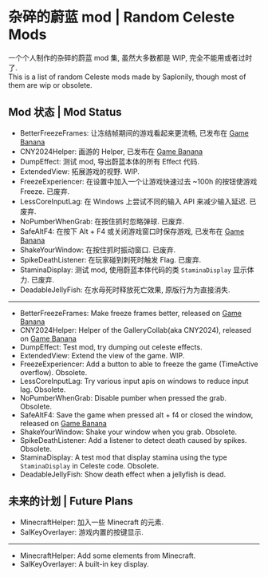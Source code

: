 # 杂碎的蔚蓝 mod | Random Celeste Mods

一个个人制作的杂碎的蔚蓝 mod 集, 虽然大多数都是 WIP, 完全不能用或者过时了.  
This is a list of random Celeste mods made by Saplonily, though most of them are wip or obsolete.  

## Mod 状态 | Mod Status

- BetterFreezeFrames: 让冻结帧期间的游戏看起来更流畅, 已发布在 [Game Banana](https://gamebanana.com/mods/497556)
- CNY2024Helper: 画游的 Helper, 已发布在 [Game Banana](https://gamebanana.com/mods/494335)
- DumpEffect: 测试 mod, 导出蔚蓝本体的所有 Effect 代码.
- ExtendedView: 拓展游戏的视野. WIP.
- FreezeExperiencer: 在设置中加入一个让游戏快速过去 ~100h 的按钮使游戏 Freeze. 已废弃.
- LessCoreInputLag: 在 Windows 上尝试不同的输入 API 来减少输入延迟. 已废弃.
- NoPumberWhenGrab: 在按住抓时忽略弹球. 已废弃.
- SafeAltF4: 在按下 Alt + F4 或关闭游戏窗口时保存游戏, 已发布在 [Game Banana](https://gamebanana.com/mods/507090)
- ShakeYourWindow: 在按住抓时振动窗口. 已废弃.
- SpikeDeathListener: 在玩家碰到刺死时触发 Flag. 已废弃.
- StaminaDisplay: 测试 mod, 使用蔚蓝本体代码的类 `StaminaDisplay` 显示体力. 已废弃.
- DeadableJellyFish: 在水母死时释放死亡效果, 原版行为为直接消失.

***

- BetterFreezeFrames: Make freeze frames better, released on [Game Banana](https://gamebanana.com/mods/497556)
- CNY2024Helper: Helper of the GalleryCollab(aka CNY2024), released on [Game Banana](https://gamebanana.com/mods/494335)
- DumpEffect: Test mod, try dumping out celeste effects.
- ExtendedView: Extend the view of the game. WIP.
- FreezeExperiencer: Add a button to able to freeze the game (TimeActive overflow). Obsolete.
- LessCoreInputLag: Try various input apis on windows to reduce input lag. Obsolete.
- NoPumberWhenGrab: Disable pumber when pressed the grab. Obsolete.
- SafeAltF4: Save the game when pressed alt + f4 or closed the window, released on [Game Banana](https://gamebanana.com/mods/507090)
- ShakeYourWindow: Shake your window when you grab. Obsolete.
- SpikeDeathListener: Add a listener to detect death caused by spikes. Obsolete.
- StaminaDisplay: A test mod that display stamina using the type `StaminaDisplay` in Celeste code. Obsolete.
- DeadableJellyFish: Show death effect when a jellyfish is dead.

## 未来的计划 | Future Plans

- MinecraftHelper: 加入一些 Minecraft 的元素.
- SalKeyOverlayer: 游戏内置的按键显示.

***

- MinecraftHelper: Add some elements from Minecraft.
- SalKeyOverlayer: A built-in key display.